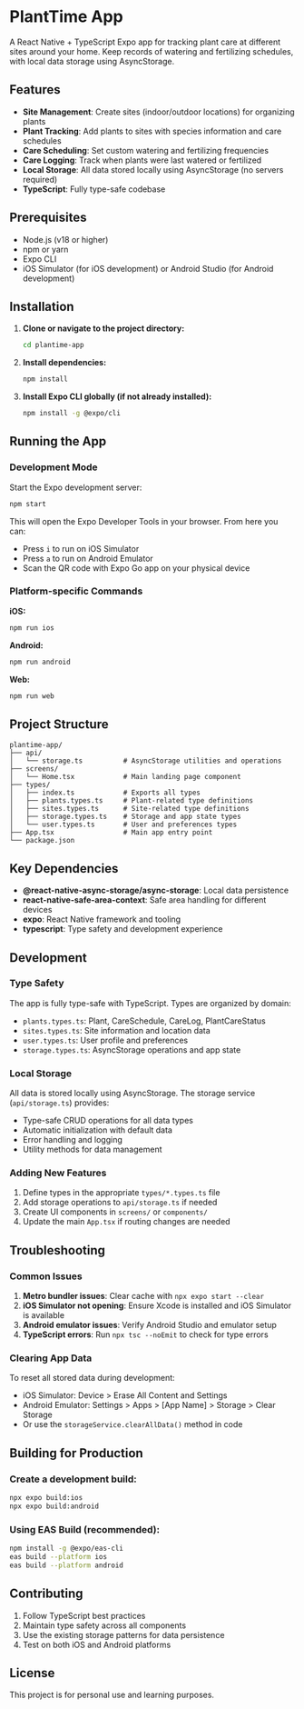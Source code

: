 # PlantTime App

A React Native + TypeScript Expo app for tracking plant care at different sites around your home. Keep records of watering and fertilizing schedules, with local data storage using AsyncStorage.

## Features

- **Site Management**: Create sites (indoor/outdoor locations) for organizing plants
- **Plant Tracking**: Add plants to sites with species information and care schedules
- **Care Scheduling**: Set custom watering and fertilizing frequencies
- **Care Logging**: Track when plants were last watered or fertilized
- **Local Storage**: All data stored locally using AsyncStorage (no servers required)
- **TypeScript**: Fully type-safe codebase

## Prerequisites

- Node.js (v18 or higher)
- npm or yarn
- Expo CLI
- iOS Simulator (for iOS development) or Android Studio (for Android development)

## Installation

1. **Clone or navigate to the project directory:**
   ```bash
   cd plantime-app
   ```

2. **Install dependencies:**
   ```bash
   npm install
   ```

3. **Install Expo CLI globally (if not already installed):**
   ```bash
   npm install -g @expo/cli
   ```

## Running the App

### Development Mode

Start the Expo development server:
```bash
npm start
```

This will open the Expo Developer Tools in your browser. From here you can:

- Press `i` to run on iOS Simulator
- Press `a` to run on Android Emulator
- Scan the QR code with Expo Go app on your physical device

### Platform-specific Commands

**iOS:**
```bash
npm run ios
```

**Android:**
```bash
npm run android
```

**Web:**
```bash
npm run web
```

## Project Structure

```
plantime-app/
├── api/
│   └── storage.ts          # AsyncStorage utilities and operations
├── screens/
│   └── Home.tsx            # Main landing page component
├── types/
│   ├── index.ts            # Exports all types
│   ├── plants.types.ts     # Plant-related type definitions
│   ├── sites.types.ts      # Site-related type definitions
│   ├── storage.types.ts    # Storage and app state types
│   └── user.types.ts       # User and preferences types
├── App.tsx                 # Main app entry point
└── package.json
```

## Key Dependencies

- **@react-native-async-storage/async-storage**: Local data persistence
- **react-native-safe-area-context**: Safe area handling for different devices
- **expo**: React Native framework and tooling
- **typescript**: Type safety and development experience

## Development

### Type Safety

The app is fully type-safe with TypeScript. Types are organized by domain:

- `plants.types.ts`: Plant, CareSchedule, CareLog, PlantCareStatus
- `sites.types.ts`: Site information and location data
- `user.types.ts`: User profile and preferences
- `storage.types.ts`: AsyncStorage operations and app state

### Local Storage

All data is stored locally using AsyncStorage. The storage service (`api/storage.ts`) provides:

- Type-safe CRUD operations for all data types
- Automatic initialization with default data
- Error handling and logging
- Utility methods for data management

### Adding New Features

1. Define types in the appropriate `types/*.types.ts` file
2. Add storage operations to `api/storage.ts` if needed
3. Create UI components in `screens/` or `components/`
4. Update the main `App.tsx` if routing changes are needed

## Troubleshooting

### Common Issues

1. **Metro bundler issues**: Clear cache with `npx expo start --clear`
2. **iOS Simulator not opening**: Ensure Xcode is installed and iOS Simulator is available
3. **Android emulator issues**: Verify Android Studio and emulator setup
4. **TypeScript errors**: Run `npx tsc --noEmit` to check for type errors

### Clearing App Data

To reset all stored data during development:
- iOS Simulator: Device > Erase All Content and Settings
- Android Emulator: Settings > Apps > [App Name] > Storage > Clear Storage
- Or use the `storageService.clearAllData()` method in code

## Building for Production

### Create a development build:
```bash
npx expo build:ios
npx expo build:android
```

### Using EAS Build (recommended):
```bash
npm install -g @expo/eas-cli
eas build --platform ios
eas build --platform android
```

## Contributing

1. Follow TypeScript best practices
2. Maintain type safety across all components
3. Use the existing storage patterns for data persistence
4. Test on both iOS and Android platforms

## License

This project is for personal use and learning purposes.